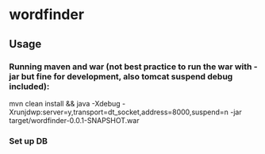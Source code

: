 # wordfinder

## Usage

### Running maven and war (not best practice to run the war with -jar but fine for development, also tomcat suspend debug included):

mvn clean install && java -Xdebug -Xrunjdwp:server=y,transport=dt_socket,address=8000,suspend=n -jar target/wordfinder-0.0.1-SNAPSHOT.war

### Set up DB
